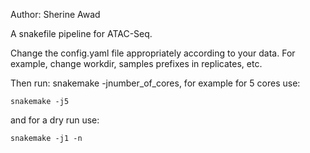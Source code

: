 Author: Sherine Awad 

A snakefile pipeline for ATAC-Seq.

Change the config.yaml file appropriately according to your data. 
For example, change workdir, samples prefixes in replicates, etc. 

Then run: snakemake -jnumber_of_cores, for example for 5 cores use:

    snakemake -j5 

and for a dry run use: 

    snakemake -j1 -n 


